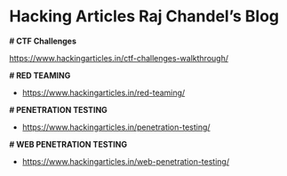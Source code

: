 
# Hacking Articles Raj Chandel’s Blog


**# CTF Challenges**

https://www.hackingarticles.in/ctf-challenges-walkthrough/


**# RED TEAMING**

- https://www.hackingarticles.in/red-teaming/


**# PENETRATION TESTING**

- https://www.hackingarticles.in/penetration-testing/


**# WEB PENETRATION TESTING**

- https://www.hackingarticles.in/web-penetration-testing/

